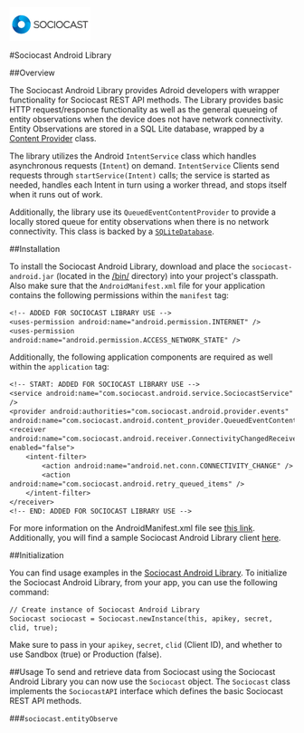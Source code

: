 ![Alt text](/images/logo.png)

#Sociocast Android Library

##Overview

The Sociocast Android Library provides Adroid developers with wrapper functionality for Sociocast REST API methods. The Library provides basic HTTP request/response functionality as well as the general queueing of entity observations when the device does not have network connectivity. Entity Observations are stored in a SQL Lite database, wrapped by a [Content Provider](http://developer.android.com/guide/topics/providers/content-providers.html) class.   

The library utilizes the Android `IntentService` class which handles asynchronous requests (`Intent`) on demand. `IntentService` Clients send requests through `startService(Intent)` calls; the service is started as needed, handles each Intent in turn using a worker thread, and stops itself when it runs out of work. 

Additionally, the library use its `QueuedEventContentProvider` to provide a locally stored queue for entity observations when there is no network connectivity. This class is backed by a [`SQLiteDatabase`](http://developer.android.com/reference/android/database/sqlite/SQLiteDatabase.html). 

##Installation

To install the Sociocast Android Library, download and place the `sociocast-android.jar` (located in the [/bin/](https://github.com/sociocast/sociocast-android/tree/master/sociocast-android/bin) directory) into your project's classpath. Also make sure that the `AndroidManifest.xml` file for your application contains the following permissions within the `manifest` tag:

    <!-- ADDED FOR SOCIOCAST LIBRARY USE -->
    <uses-permission android:name="android.permission.INTERNET" />
    <uses-permission android:name="android.permission.ACCESS_NETWORK_STATE" />
    
Additionally, the following application components are required as well within the `application` tag:

    <!-- START: ADDED FOR SOCIOCAST LIBRARY USE -->
    <service android:name="com.sociocast.android.service.SociocastService" />  
    <provider android:authorities="com.sociocast.android.provider.events" android:name="com.sociocast.android.content_provider.QueuedEventContentProvider"/>      
    <receiver android:name="com.sociocast.android.receiver.ConnectivityChangedReceiver" enabled="false">
        <intent-filter>
            <action android:name="android.net.conn.CONNECTIVITY_CHANGE" />
            <action android:name="com.sociocast.android.retry_queued_items" />
        </intent-filter>
    </receiver>        
    <!-- END: ADDED FOR SOCIOCAST LIBRARY USE -->

For more information on the AndroidManifest.xml file see [this link](http://developer.android.com/guide/topics/manifest/manifest-intro.html). Additionally, you will find a sample Sociocast Android Library client [here](https://github.com/sociocast/sociocast-android/tree/master/sociocast-android-client).

##Initialization 

You can find usage examples in the [Sociocast Android Library](https://github.com/sociocast/sociocast-android/tree/master/sociocast-android-client). To initialize the Sociocast Android Library, from your app, you can use the following command:

    // Create instance of Sociocast Android Library    
    Sociocast sociocast = Sociocast.newInstance(this, apikey, secret, clid, true);
    
Make sure to pass in your `apikey`, `secret`, `clid` (Client ID), and whether to use Sandbox (true) or Production (false).

##Usage
To send and retrieve data from Sociocast using the Sociocast Android Library you can now use the `Sociocast` object. The `Sociocast` class implements the `SociocastAPI` interface which defines the basic Sociocast REST API methods.

###`sociocast.entityObserve`

